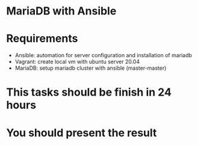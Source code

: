 # MariaDB with Ansible

# Requirements
- Ansible: automation for server configuration and installation of mariadb
- Vagrant: create local vm with ubuntu server 20.04
- MariaDB: setup mariadb cluster with ansible (master-master)

# This tasks should be finish in 24 hours
# You should present the result
